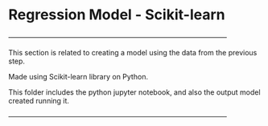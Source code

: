 # Regression Model - Scikit-learn

———————————————————————————————
  
This section is related to creating a model using the data from the previous step. 
  
Made using Scikit-learn library on Python.

This folder includes the python jupyter notebook, and also the output model created running it.
  
  ———————————————————————————————
